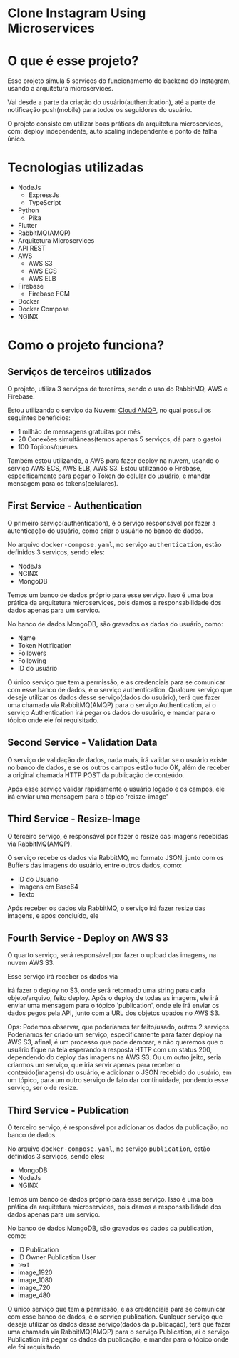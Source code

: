 # Clone Instagram Using Microservices

# O que é esse projeto?
Esse projeto simula 5 serviços do funcionamento do backend do Instagram, usando a arquitetura microservices.

Vai desde a parte da criação do usuário(authentication), até a parte de notificação push(mobile) para todos os seguidores do usuário.

O projeto consiste em utilizar boas práticas da arquitetura microservices, com: deploy independente, auto scaling independente e ponto de falha único.

# Tecnologias utilizadas
- NodeJs
    - ExpressJs
    - TypeScript
- Python
    - Pika
- Flutter
- RabbitMQ(AMQP)
- Arquitetura Microservices
- API REST
- AWS
    - AWS S3
    - AWS ECS
    - AWS ELB
- Firebase
    - Firebase FCM
- Docker
- Docker Compose
- NGINX

# Como o projeto funciona?

## Serviços de terceiros utilizados
O projeto, utiliza 3 serviços de terceiros, sendo o uso do RabbitMQ, AWS e Firebase.

Estou utilizando o serviço da Nuvem: [Cloud AMQP](https://www.cloudamqp.com/), no qual possui os seguintes benefícios:
- 1 milhão de mensagens gratuitas por mês
- 20 Conexões simultâneas(temos apenas 5 serviços, dá para o gasto)
- 100 Tópicos/queues

Também estou utilizando, a AWS para fazer deploy na nuvem, usando o serviço AWS ECS, AWS ELB, AWS S3.
Estou utilizando o Firebase, especificamente para pegar o Token do celular do usuário, e mandar mensagem para os tokens(celulares).


## First Service - Authentication
O primeiro serviço(authentication), é o serviço responsável por fazer a autenticação do usuário, como criar o usuário no banco de dados.

No arquivo <kbd>docker-compose.yaml</kbd>, no serviço <kbd>authentication</kbd>, estão definidos 3 serviços, sendo eles:
- NodeJs
- NGINX
- MongoDB

Temos um banco de dados próprio para esse serviço. Isso é uma boa prática da arquitetura microservices, pois damos a responsabilidade dos dados apenas para um serviço.

No banco de dados MongoDB, são gravados os dados do usuário, como:
- Name
- Token Notification
- Followers
- Following
- ID do usuário

O único serviço que tem a permissão, e as credenciais para se comunicar com esse banco de dados, é o serviço authentication. Qualquer serviço que deseje utilizar os dados desse serviço(dados do usuário), terá que fazer uma chamada via RabbitMQ(AMQP) para o serviço Authentication, aí o serviço Authentication irá pegar os dados do usuário, e mandar para o tópico onde ele foi requisitado.

## Second Service - Validation Data
O serviço de validação de dados, nada mais, irá validar se o usuário existe no banco de dados, e se os outros campos estão tudo OK, além de receber a original chamada HTTP POST da publicação de conteúdo.

Após esse serviço validar rapidamente o usuário logado e os campos, ele irá enviar uma mensagem para o tópico 'reisze-image'

## Third Service - Resize-Image
O terceiro serviço, é responsável por fazer o resize das imagens recebidas via RabbitMQ(AMQP).

O serviço recebe os dados via RabbitMQ, no formato JSON, junto com os Buffers das imagens do usuário, entre outros dados, como:
- ID do Usuário
- Imagens em Base64
- Texto

Após receber os dados via RabbitMQ, o serviço irá fazer resize das imagens, e após concluído, ele 

## Fourth Service - Deploy on AWS S3

O quarto serviço, será responsável por fazer o upload das imagens, na nuvem AWS S3.

Esse serviço irá receber os dados via 

irá fazer o deploy no S3, onde será retornado uma string para cada objeto/arquivo, feito deploy. Após o deploy de todas as imagens, ele irá enviar uma mensagem para o tópico 'publication', onde ele irá enviar os dados pegos pela API, junto com a URL dos objetos upados no AWS S3.

Ops: Podemos observar, que poderíamos ter feito/usado, outros 2 serviços. Poderíamos ter criado um serviço, especificamente para fazer deploy na AWS S3, afinal, é um processo que pode demorar, e não queremos que o usuário fique na tela esperando a resposta HTTP com um status 200, dependendo do deploy das imagens na AWS S3. Ou um outro jeito, seria criarmos um serviço, que iria servir apenas para receber o conteúdo(imagens) do usuário, e adicionar o JSON recebido do usuário, em um tópico, para um outro serviço de fato dar continuidade, pondendo esse serviço, ser o de resize.

## Third Service - Publication
O terceiro serviço, é responsável por adicionar os dados da publicação, no banco de dados.

No arquivo <kbd>docker-compose.yaml</kbd>, no serviço <kbd>publication</kbd>, estão definidos 3 serviços, sendo eles:
- MongoDB
- NodeJs
- NGINX

Temos um banco de dados próprio para esse serviço. Isso é uma boa prática da arquitetura microservices, pois damos a responsabilidade dos dados apenas para um serviço.

No banco de dados MongoDB, são gravados os dados da publication, como:
- ID Publication
- ID Owner Publication User
- text
- image_1920
- image_1080
- image_720
- image_480

O único serviço que tem a permissão, e as credenciais para se comunicar com esse banco de dados, é o serviço publication. Qualquer serviço que deseje utilizar os dados desse serviço(dados da publicação), terá que fazer uma chamada via RabbitMQ(AMQP) para o serviço Publication, aí o serviço Publication irá pegar os dados da publicação, e mandar para o tópico onde ele foi requisitado.